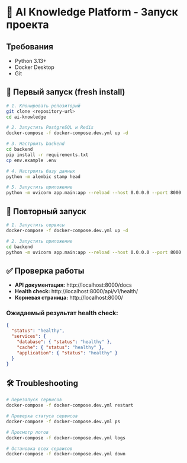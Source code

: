 # 🚀 AI Knowledge Platform - Запуск проекта

## Требования

- Python 3.13+
- Docker Desktop
- Git

## 🔧 Первый запуск (fresh install)

```bash
# 1. Клонировать репозиторий
git clone <repository-url>
cd ai-knowledge

# 2. Запустить PostgreSQL и Redis
docker-compose -f docker-compose.dev.yml up -d

# 3. Настроить backend
cd backend
pip install -r requirements.txt
cp env.example .env

# 4. Настроить базу данных
python -m alembic stamp head

# 5. Запустить приложение
python -m uvicorn app.main:app --reload --host 0.0.0.0 --port 8000
```

## 🔄 Повторный запуск

```bash
# 1. Запустить сервисы
docker-compose -f docker-compose.dev.yml up -d

# 2. Запустить приложение
cd backend
python -m uvicorn app.main:app --reload --host 0.0.0.0 --port 8000
```

## ✅ Проверка работы

- **API документация:** http://localhost:8000/docs
- **Health check:** http://localhost:8000/api/v1/health/
- **Корневая страница:** http://localhost:8000/

### Ожидаемый результат health check:

```json
{
  "status": "healthy",
  "services": {
    "database": { "status": "healthy" },
    "cache": { "status": "healthy" },
    "application": { "status": "healthy" }
  }
}
```

## 🛠️ Troubleshooting

```bash
# Перезапуск сервисов
docker-compose -f docker-compose.dev.yml restart

# Проверка статуса сервисов
docker-compose -f docker-compose.dev.yml ps

# Просмотр логов
docker-compose -f docker-compose.dev.yml logs

# Остановка всех сервисов
docker-compose -f docker-compose.dev.yml down
```
